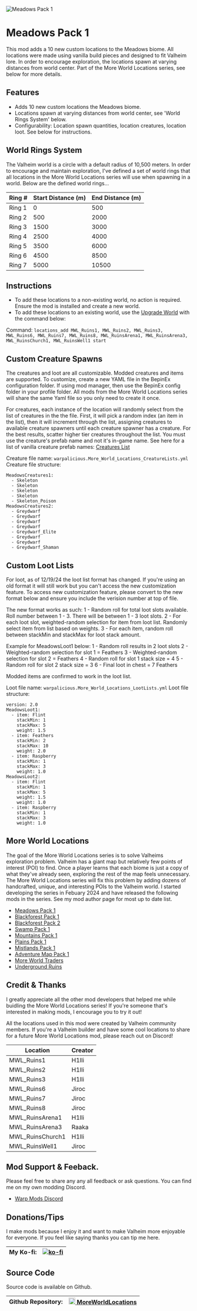 ![Meadows Pack 1](https://i.imgur.com/pPFkrDi.png)

# Meadows Pack 1
This mod adds a 10 new custom locations to the Meadows biome. All locations were made using vanilla build pieces and designed to fit Valheim lore. In order to encourage exploration, the locations spawn at varying distances from world center. Part of the More World Locations series, see below for more details.

## Features
- Adds 10 new custom locations the Meadows biome.
- Locations spawn at varying distances from world center, see 'World Rings System' below.
- Configurability: Location spawn quantities, location creatures, location loot. See below for instructions.

## World Rings System
The Valheim world is a circle with a default radius of 10,500 meters. In order to encourage and maintain exploration, I've defined a set of world rings that all locations in the More World Locations series will use when spawning in a world. Below are the defined world rings...

| Ring # | Start Distance (m) | End Distance (m) |
|--------|---------------------|------------------|
| Ring 1 | 0                   | 500              |
| Ring 2 | 500                 | 2000             |
| Ring 3 | 1500                | 3000             |
| Ring 4 | 2500                | 4000             |
| Ring 5 | 3500                | 6000             |
| Ring 6 | 4500                | 8500             |
| Ring 7 | 5000                | 10500            |

## Instructions
- To add these locations to a non-existing world, no action is required. Ensure the mod is installed and create a new world.
- To add these locations to an existing world, use the [Upgrade World](https://valheim.thunderstore.io/package/JereKuusela/Upgrade_World/) with the command below: 

Command: `locations_add MWL_Ruins1, MWL_Ruins2, MWL_Ruins3, MWL_Ruins6, MWL_Ruins7, MWL_Ruins8, MWL_RuinsArena1, MWL_RuinsArena3, MWL_RuinsChurch1, MWL_RuinsWell1 start`

## Custom Creature Spawns 
The creatures and loot are all customizable. Modded creatures and items are supported. To customize, create a new YAML file in the BepinEx configuration folder. If using mod manager, then use the BepinEx config folder in your profile folder. All mods from the More World Locations series will share the same Yaml file so you only need to create it once.

For creatures, each instance of the location will randomly select from the list of creatures in the the file. First, it will pick a random index (an item in the list), then it will increment through the list, assigning creatures to available creature spawners until each creature spawner has a creature. For the best results, scatter higher tier creatures throughout the list. You must use the creature's prefab name and not it's in-game name. See here for a list of vanilla creature prefab names: [Creatures List](https://valheim-modding.github.io/Jotunn/data/prefabs/character-list.html)

Creature file name: `warpalicious.More_World_Locations_CreatureLists.yml`
Creature file structure:
```
MeadowsCreatures1:
  - Skeleton
  - Skeleton
  - Skeleton
  - Skeleton
  - Skeleton_Poison
MeadowsCreatures2:
  - Greydwarf
  - Greydwarf
  - Greydwarf
  - Greydwarf
  - Greydwarf_Elite
  - Greydwarf
  - Greydwarf
  - Greydwarf_Shaman
```

## Custom Loot Lists
For loot, as of 12/19/24 the loot list format has changed. If you're using an old format it will still work but you can't access the new customization feature. To access new customization feature, please convert to the new format below and ensure you include the verision number at top of file.

The new format works as such: 
1 - Random roll for total loot slots available. Roll number between 1 - 3. There will be between 1 - 3 loot slots.
2 - For each loot slot, weighted-random selection for item from loot list. Randomly select item from list based on weights.
3 - For each item, random roll between stackMin and stackMax for loot stack amount.

Example for MeadowsLoot1 below:
1 - Random roll results in 2 loot slots
2 - Weighted-random selection for slot 1 = Feathers
3 - Weighted-random selection for slot 2 = Feathers
4 - Random roll for slot 1 stack size = 4
5 - Random roll for slot 2 stack size = 3
6 - Final loot in chest = 7 Feathers

Modded items are confirmed to work in the loot list.

Loot file name: `warpalicious.More_World_Locations_LootLists.yml`
Loot file structure:
```
version: 2.0
MeadowsLoot1:
  - item: Flint
    stackMin: 1
    stackMax: 5
    weight: 1.5
  - item: Feathers
    stackMin: 2
    stackMax: 10
    weight: 2.0
  - item: Raspberry
    stackMin: 1
    stackMax: 3
    weight: 1.0
MeadowsLoot2:
  - item: Flint
    stackMin: 1
    stackMax: 5
    weight: 1.5
    weight: 1.0
  - item: Raspberry
    stackMin: 1
    stackMax: 3
    weight: 1.0
```

## More World Locations
The goal of the More World Locations series is to solve Valheims exploration problem. Valheim has a giant map but relatively few points of interest (POI) to find. Once a player learns that each biome is just a copy of what they've already seen, exploring the rest of the map feels unnecessary. The More World Locations series will fix this problem by adding dozens of handcrafted, unique, and interesting POIs to the Valheim world. I started developing the series in Febuary 2024 and have released the following mods in the series. See my mod author page for most up to date list.
- [Meadows Pack 1](https://thunderstore.io/c/valheim/p/warpalicious/Meadows_Pack_1/)
- [Blackforest Pack 1](https://thunderstore.io/c/valheim/p/warpalicious/Blackforest_Pack_1/)
- [Blackforest Pack 2](https://thunderstore.io/c/valheim/p/warpalicious/Blackforest_Pack_2/)
- [Swamp Pack 1](https://thunderstore.io/c/valheim/p/warpalicious/Swamp_Pack_1/)
- [Mountains Pack 1](https://thunderstore.io/c/valheim/p/warpalicious/Mountains_Pack_1/)
- [Plains Pack 1](https://thunderstore.io/c/valheim/p/warpalicious/Plains_Pack_1/)
- [Mistlands Pack 1](https://thunderstore.io/c/valheim/p/warpalicious/Mistlands_Pack_1/)
- [Adventure Map Pack 1](https://thunderstore.io/c/valheim/p/warpalicious/Adventure_Map_Pack_1/)
- [More World Traders](https://thunderstore.io/c/valheim/p/warpalicious/More_World_Traders/)
- [Underground Ruins](https://thunderstore.io/c/valheim/p/warpalicious/Underground_Ruins/)

## Credit & Thanks
I greatly appreciate all the other mod developers that helped me while buidling the More World Locations series! If you're someone that's interested in making mods, I encourage you to try it out!

All the locations used in this mod were created by Valheim community members. If you're a Valheim builder and have some cool locations to share for a future More World Locations mod, please reach out on Discord!

| Location | Creator |
|--------|---------------------|
| MWL_Ruins1 | H1lli               |
| MWL_Ruins2 | H1lli               |
| MWL_Ruins3 | H1lli               |
| MWL_Ruins6 | Jiroc                |
| MWL_Ruins7 | Jiroc                |
| MWL_Ruins8 | Jiroc                |
| MWL_RuinsArena1 | H1lli           |
| MWL_RuinsArena3 | Raaka           |
| MWL_RuinsChurch1 | H1lli           |
| MWL_RuinsWell1 | Jiroc           |

## Mod Support & Feeback.
Please feel free to share any any all feedback or ask questions. You can find me on my own modding Discord.
- [Warp Mods Discord](https://discord.gg/KjgZ63VZv5)

## Donations/Tips
I make mods because I enjoy it and want to make Valheim more enjoyable for everyone. If you feel like saying thanks you can tip me here.

| My Ko-fi: | [![ko-fi](https://ko-fi.com/img/githubbutton_sm.svg)](https://ko-fi.com/warpalicious) |
|-----------|---------------|

## Source Code
Source code is available on Github.

| Github Repository: | <img height="18" src="https://github.githubassets.com/favicons/favicon-dark.svg"></img><a href="https://github.com/jneb802/MoreWorldLocations_All"> MoreWorldLocations</a> |
|-----------|---------------|
